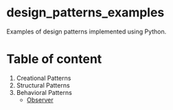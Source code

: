 # design_patterns_examples
Examples of design patterns implemented using Python.

# Table of content
1. Creational Patterns
2. Structural Patterns
3. Behavioral Patterns
    - [Observer](./behavioral/observer.py)
